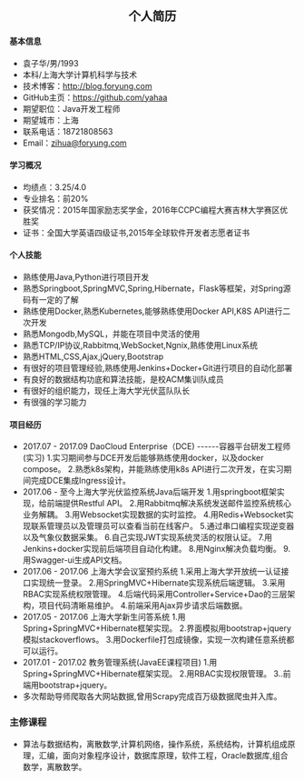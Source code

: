 ## <center> 个人简历
#### 基本信息
* 袁子华/男/1993
* 本科/上海大学计算机科学与技术
* 技术博客：http://blog.foryung.com
* GitHub主页：https://github.com/yahaa
* 期望职位：Java开发工程师
* 期望城市：上海
* 联系电话：18721808563
* Email：zihua@foryung.com

#### 学习概况
* 均绩点：3.25/4.0
* 专业排名：前20%
* 获奖情况：2015年国家励志奖学金，2016年CCPC编程大赛吉林大学赛区优胜奖
* 证书：全国大学英语四级证书,2015年全球软件开发者志愿者证书

#### 个人技能
* 熟练使用Java,Python进行项目开发
* 熟悉Springboot,SpringMVC,Spring,Hibernate，Flask等框架，对Spring源码有一定的了解
* 熟练使用Docker,熟悉Kubernetes,能够熟练使用Docker API,K8S API进行二次开发
* 熟悉Mongodb,MySQL，并能在项目中灵活的使用
* 熟悉TCP/IP协议,Rabbitmq,WebSocket,Ngnix,熟练使用Linux系统
* 熟悉HTML,CSS,Ajax,jQuery,Bootstrap
* 有很好的项目管理经验,熟练使用Jenkins+Docker+Git进行项目的自动化部署
* 有良好的数据结构功底和算法技能，是校ACM集训队成员
* 有很好的组织能力，现任上海大学光伏蓝队队长
* 有很强的学习能力


#### 项目经历
* 2017.07 - 2017.09 DaoCloud Enterprise（DCE) ------容器平台研发工程师(实习)
      1.实习期间参与DCE开发后能够熟练使用docker，以及docker compose。
      2.熟悉k8s架构，并能熟练使用k8s API进行二次开发，在实习期间完成DCE集成Ingress设计。
* 2017.06 - 至今上海大学光伏监控系统Java后端开发
      1.用springboot框架实现，给前端提供Restful API。
      2.用Rabbitmq解决系统发送邮件监控系统核心业务解耦。
      3.用Websocket实现数据的实时监控。
      4.用Redis+Websocket实现联系管理员以及管理员可以查看当前在线客户。
      5.通过串口编程实现逆变器以及气象仪数据采集。
      6.自己实现JWT实现系统灵活的权限认证。
      7.用Jenkins+docker实现前后端项目自动化构建。
      8.用Nginx解决负载均衡。
      9.用Swagger-ui生成API文档。
* 2017.06 - 2017.06 上海大学会议室预约系统
      1.采用上海大学开放统一认证接口实现统一登录。
      2.用SpringMVC+Hibernate实现系统后端逻辑。
      3.采用RBAC实现系统权限管理。
      4.后端代码采用Controller+Service+Dao的三层架构，项目代码清晰易维护。
      4.前端采用Ajax异步请求后端数据。
* 2017.05 - 2017.06 上海大学新生问答系统
      1.用Spring+SpringMVC+Hibernate框架实现。
      2.界面模拟用bootstrap+jquery模拟stackoverflows。
      3.用Dockerfile打包成镜像，实现一次构建任意系统都可以运行。
* 2017.01 - 2017.02 教务管理系统(JavaEE课程项目)
      1.用Spring+SpringMVC+Hibernate框架实现。
      2.用RBAC实现权限管理。
      3..前端用bootstrap+jquery。
* 多次帮助导师爬取各大网站数据,曾用Scrapy完成百万级数据爬虫并入库。


### 主修课程
* 算法与数据结构，离散数学,计算机网络，操作系统，系统结构，计算机组成原理，汇编，面向对象程序设计，数据库原理，软件工程，Oracle数据库,组合数学，离散数学。
